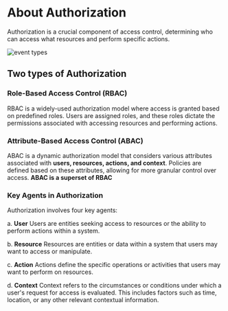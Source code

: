 
# About Authorization
Authorization is a crucial component of access control, determining who can access what resources and perform specific actions. 

<img src="https://res.cloudinary.com/dsvdiwazh/image/upload/v1704787940/authorization_fbj562.jpg" alt="event types" />

## Two types of Authorization
### Role-Based Access Control (RBAC)
RBAC is a widely-used authorization model where access is granted based on predefined roles. Users are assigned roles, and these roles dictate the permissions associated with accessing resources and performing actions.

### Attribute-Based Access Control (ABAC)
ABAC is a dynamic authorization model that considers various attributes associated with **users, resources, actions, and context**. Policies are defined based on these attributes, allowing for more granular control over access. **ABAC is a superset of RBAC**

### Key Agents in Authorization
Authorization involves four key agents:

a. **User**
Users are entities seeking access to resources or the ability to perform actions within a system.

b. **Resource**
Resources are entities or data within a system that users may want to access or manipulate.

c. **Action**
Actions define the specific operations or activities that users may want to perform on resources.

d. **Context**
Context refers to the circumstances or conditions under which a user's request for access is evaluated. This includes factors such as time, location, or any other relevant contextual information.

<!-- 
## Datasources authentication
At the API datasource level, you can implement authentication measures. You can establish an authentication workflow specific to the datasource, allowing it to make requests to an authentication service in order to obtain tokens or perform authentication checks. Subsequently, this workflow can furnish headers, parameters, or status codes to the primary workflow as required.

Here is the sample spec:
**Datasource**
```yaml
type: api
base_url: <% config.api.base_url %>
authn: com.jfs.api_auth
```
Here, `com.jfs.api_auth` is the authentication workflow which gets called for the authentication of any request to this datasource.

#### Sample workflow using the above datasource
```yaml
summary: Call an API and transform the 
tasks:
    - id: api_step1 # the response of this will be accessible within the parent step key, under the step1 sub key
      description: Hit with some dummy data. It will send back same as response
      fn: datasource.api.post./anything
      args:
        data: <% inputs.body %>
```
#### Sample authentication workflow com.jfs.api_auth
```yaml
summary: Auth workflow
tasks:
    - id: auth_step1
      description: Hit the authn request
      fn: datasource.authapi.post./authenticate
      args:
        data: <% inputs.query.username %>

    - id: auth_step2
      description: Transform the response received from authn api
      fn: com.gs.transform
      args:
        headers:
          Authorization: <% 'Bearer ' + outputs.auth_step1.auth.token %>
        params:
          queryid: <% outputs.auth_step1.params.queryid %>
        statusCodes: <% outputs.auth_step1.status_code %>          
```
The authentication workflow should return response in this format:
```yaml
headers: 
  header1: val1
params:
  param1: val1
statusCodes: [401, 403, ....]
```
:::note
The authentication workflow gets called when any request returns the specified `statusCodes`. 
:::




### Workflow DSL
You can add authorization workflow at the task level in any workflow. The authorization workflow should return allow/deny or json output to the main worklfow.

**Allow/Deny**  
If authz workflow returns data as true/false, it means the task is allowed/denied to get executed.

**JSON output**  
If authz workflow returns JSON output then it is merged with args.data of the task for which authz is being executed.

Here is the sample spec:  
**Sample workflow calling the authz workflow**
```yaml
summary: Call an API
tasks:
    - id: api_step1
      description: Hit with some dummy data. It will send back same as response
      authz:
        fn: com.jfs.authz
        args: <% inputs %>
      fn: datasource.api.post./anything
      args:
        data: <% inputs %>
```

**Sample authorization workflow `com.jfs.authz`**
```yaml
summary: Authorization workflow
tasks:
  - id: authz_step1
    description: return allow/deny based upon user
    fn: datasource.authz.post./authorize
    args: 
      data: <% inputs.body.user %>
  - id: authz_step2
    description: transform response from authz api
    fn: com.gs.transform
    args: |
        <coffee% if outputs.authz_step1.data.code == 200 then {
            success: true
            data: true
        } else if outputs.authz_step1.data.code == 201 then {
            success: true
            data:
              where:
                role: 'USER'
        } else {
            success: false
            data: false
        } %>
```

The authorization workflow should return response in this format to allow/deny:
```yaml
success: true/false
data: true/false/JSON output
```

> When data is returned as false i.e. deny then the framework will send `403 Unauthorized` response.


### Sample DB query call authorization
In DB query call, authz workflow can return JSON output with where clause, include clause etc. which will be merged with the args of the main workflow which is doing DB query.

Here is the sample spec:  
**Sample workflow calling the authz workflow**
```yaml
summary: datastore demo
tasks:
  - id: find_user
    description: find users
    authz:
      fn: com.jfs.authz
      args: <% inputs %>
    fn: datasource.mongo.user.findMany
    args:
      data:
        include: <% inputs.body.include %>
        where: <% inputs.body.where %>
```

**Sample authorization workflow `com.jfs.authz`**
```yaml
summary: Authorization workflow
tasks:
  - id: authz_step1
    description: return allow/deny based upon user
    fn: datasource.authz.post./authorize
    args: 
      data: <% inputs.body.user %>
      
  - id: authz_step2
    description: transform response from authz api
    fn: com.gs.transform
    args: |
        <coffee% if outputs.authz_step1.data.code == 200 then {
            success: true
            data:
              where:
                role: 'USER'
        } else {
            success: false
            data: false
        } %>
```

When authorization workflow `com.jfs.authz` returns `success: true` then its `data` will be merged with the main workflow which is calling the authz workflow.   
For example, in the above authz workflow, `data` is returned as:
```yaml
data:
  where:
    role: 'USER'
```

This data will be merged with the args.data of the main workflow i.e.
```yaml
args:
  data:
    include: <% inputs.body.include %>
    where: <% inputs.body.where %> # where clause from authz workflow will be merged with this
``` -->